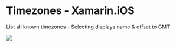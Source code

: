 # Timezones - Xamarin.iOS
List all known timezones - Selecting displays name &amp; offset to GMT

<img src="https://github.com/mattregul/TimezonesXamariniOS/blob/master/timezonesios/screenshot.png">


